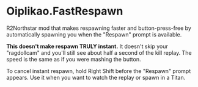 # Oiplikao.FastRespawn
R2Northstar mod that makes respawning faster and button-press-free by automatically spawning you when the "Respawn" prompt is available.

**This doesn't make respawn TRULY instant.** It doesn't skip your "ragdollcam" and you'll still see about half a second of the kill replay. The speed is the same as if you were mashing the button.

To cancel instant respawn, hold Right Shift before the "Respawn" prompt appears. Use it when you want to watch the replay or spawn in a Titan.
